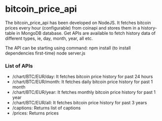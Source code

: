 # bitcoin_price_api

The bitcoin_price_api has been developed on NodeJS. It fetches bitcoin prices  every hour (configurable) from coinapi and stores them in a history-table in MongoDB database.
Get APIs are available to fetch history data of different types, ie, day, month, year, all etc.

The API can be starting using command:
npm install (to install dependencies first-time)
node server.js

### List of APIs
- /chart/BTC/EUR/day: It fetches bitcoin price history for past 24 hours
- /chart/BTC/EUR/month: It fetches daily bitcoin price history for past 1 month
- /chart/BTC/EUR/year: It fetches monthly bitcoin price history for past 1 year
- /chart/BTC/EUR/all: It fetches bitcoin price history for past 3 years
- /captions: Returns list of captions
- /prices: Returns prices

